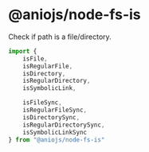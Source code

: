# @aniojs/node-fs-is

Check if path is a file/directory.

```js
import {
	isFile,
	isRegularFile,
	isDirectory,
	isRegularDirectory,
	isSymbolicLink,

	isFileSync,
	isRegularFileSync,
	isDirectorySync,
	isRegularDirectorySync,
	isSymbolicLinkSync
} from "@aniojs/node-fs-is"
```
